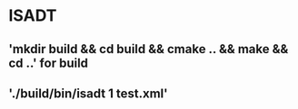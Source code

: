 # ISADT
## 'mkdir build && cd build && cmake .. && make && cd ..' for build
## './build/bin/isadt 1 test.xml'
